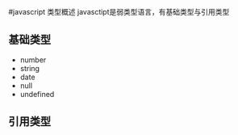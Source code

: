 #javascript 类型概述
    javasctipt是弱类型语言，有基础类型与引用类型

## 基础类型

* number
* string
* date
* null
* undefined

## 引用类型
